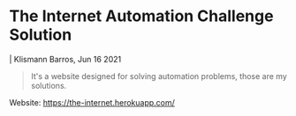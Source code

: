 # The Internet Automation Challenge Solution

| Klismann Barros, Jun 16 2021

> It's a website designed for solving automation problems, those are my solutions. 

Website: https://the-internet.herokuapp.com/